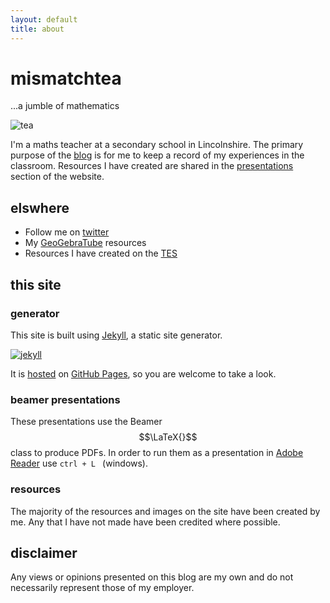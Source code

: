 ```yaml
---
layout: default
title: about
---
```


# mismatchtea
<p>...a jumble of mathematics</p>

![tea][tea]

I'm a maths teacher at a secondary school in Lincolnshire. The primary purpose of the [blog][blog] is for me to keep a record of my experiences in the classroom. Resources I have created are shared in the [presentations][presentations] section of the website.

## elswhere

* Follow me on [twitter][twitter]
* My [GeoGebraTube][geogebratube] resources
* Resources I have created on the [TES][tes]

## this site

### generator
This site is built using [Jekyll][jekyll], a static site generator.

[![jekyll][jekyllimage]][jekyll]

It is [hosted][hosted] on [GitHub Pages][pages], so you are welcome to take a look.

### beamer presentations
These presentations use the Beamer $$\LaTeX{}$$ class to produce PDFs. In order to run them as a presentation in [Adobe Reader][reader] use ```ctrl + L ``` (windows).

### resources
The majority of the resources and images on the site have been created by me. Any that I have not made have been credited where possible.

## disclaimer
Any views or opinions presented on this blog are my own and do not necessarily represent those of my employer.

[tea]: {{site.postAssets}}/about/tea.svg
[twitter]: https://twitter.com/mismatchtea
[geogebratube]: http://www.geogebratube.org/user/profile/id/659/p/materials
[tes]: https://www.tes.co.uk/mypublicprofile.aspx?uc=734854&profileTab=resources
[jekyll]: http://jekyllrb.com/
[jekyllimage]: {{site.postAssets}}/about/jekyll.png
[reader]: http://get.adobe.com/uk/reader/
[presentations]: /presentations
[blog]: /
[hosted]: https://github.com/mismatchtea/mismatchtea.github.io
[pages]:  https://pages.github.com